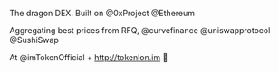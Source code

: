 The dragon DEX. Built on @0xProject @Ethereum

Aggregating best prices from RFQ, @curvefinance @uniswapprotocol @SushiSwap

At @imTokenOfficial + http://tokenlon.im 🐉
